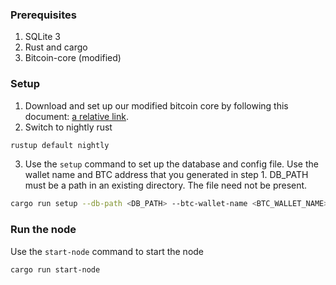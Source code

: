 ### Prerequisites

1. SQLite 3
2. Rust and cargo
3. Bitcoin-core (modified)

### Setup

1. Download and set up our modified bitcoin core by following this
   document: [a relative link](/docs/BitcoinCoreSetup.md).
2. Switch to nightly rust

```bash
rustup default nightly
```

3. Use the `setup` command to set up the database and config file. Use the wallet name and BTC address that you generated in step 1. DB_PATH must be a path in an
   existing directory. The file need not be present.
```bash
cargo run setup --db-path <DB_PATH> --btc-wallet-name <BTC_WALLET_NAME> --btc-address <BTC_ADDRESS>
```

### Run the node
Use the `start-node` command to start the node
```bash
cargo run start-node
```




